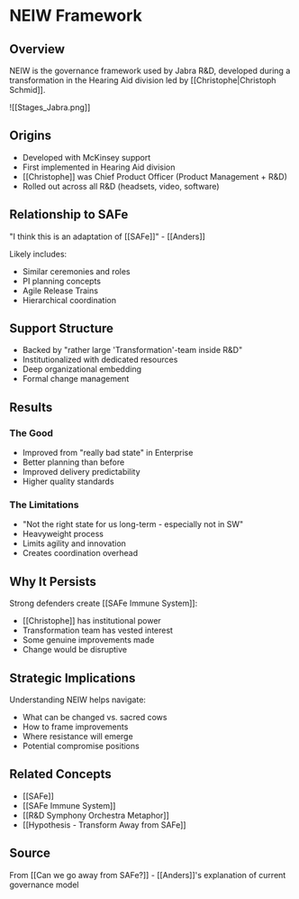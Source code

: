 # NEIW Framework

## Overview

NEIW is the governance framework used by Jabra R&D, developed during a transformation in the Hearing Aid division led by [[Christophe|Christoph Schmid]].

![[Stages_Jabra.png]]
## Origins

- Developed with McKinsey support
- First implemented in Hearing Aid division
- [[Christophe]] was Chief Product Officer (Product Management + R&D)
- Rolled out across all R&D (headsets, video, software)

## Relationship to SAFe

"I think this is an adaptation of [[SAFe]]" - [[Anders]]

Likely includes:
- Similar ceremonies and roles
- PI planning concepts
- Agile Release Trains
- Hierarchical coordination

## Support Structure

- Backed by "rather large 'Transformation'-team inside R&D"
- Institutionalized with dedicated resources
- Deep organizational embedding
- Formal change management

## Results

### The Good
- Improved from "really bad state" in Enterprise
- Better planning than before
- Improved delivery predictability
- Higher quality standards

### The Limitations
- "Not the right state for us long-term - especially not in SW"
- Heavyweight process
- Limits agility and innovation
- Creates coordination overhead

## Why It Persists

Strong defenders create [[SAFe Immune System]]:
- [[Christophe]] has institutional power
- Transformation team has vested interest
- Some genuine improvements made
- Change would be disruptive

## Strategic Implications

Understanding NEIW helps navigate:
- What can be changed vs. sacred cows
- How to frame improvements
- Where resistance will emerge
- Potential compromise positions

## Related Concepts
- [[SAFe]]
- [[SAFe Immune System]]
- [[R&D Symphony Orchestra Metaphor]]
- [[Hypothesis - Transform Away from SAFe]]

## Source
From [[Can we go away from SAFe?]] - [[Anders]]'s explanation of current governance model